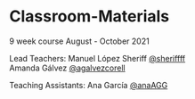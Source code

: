 # Classroom-Materials

9 week course August - October 2021

Lead Teachers:
Manuel López Sheriff [@sheriffff](https://github.com/sheriffff)      
Amanda Gálvez [@agalvezcorell](https://github.com/agalvezcorell)      

Teaching Assistants:
Ana García [@anaAGG](https://github.com/anaAGG)         
